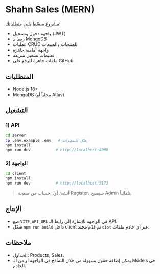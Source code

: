 # Shahn Sales (MERN)

مشروع مبسّط يلبي متطلباتك:
- واجهة دخول وتسجيل (JWT)
- ربط بـ MongoDB
- عمليات CRUD للمنتجات والمبيعات
- واجهة أمامية جاهزة
- تعليمات تشغيل سريعة
- ملفات جاهزة للرفع على GitHub

## المتطلبات
- Node.js 18+
- MongoDB (محلياً أو Atlas)

## التشغيل
### 1) API
```bash
cd server
cp .env.example .env   # عدّل المتغيرات
npm install
npm run dev           # http://localhost:4000
```

### 2) الواجهة
```bash
cd client
npm install
npm run dev           # http://localhost:5173
```
> أنشئ أول حساب من صفحة Register، سيصبح Admin تلقائياً.

## الإنتاج
- ضع `VITE_API_URL` في الواجهة للإشارة إلى رابط الـ API.
- شغّل `npm run build` داخل client ثم قدّم مجلد `dist` عبر أي خادم ملفات.

## ملاحظات
- الجداول: Products, Sales.
- يمكن إضافة حقول بسهولة من خلال النماذج في الواجهة أو من الـ Models في الخادم.
